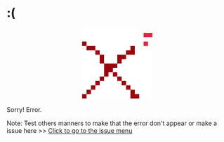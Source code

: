 # :(

<div align="center">
  <picture>
    <source media="(prefers-color-scheme: dark)" srcset="./public/icons/error.png">
    <img alt="error image" src="./public/icons/error.png">
</div>

Sorry! Error.

Note:
Test others manners to make that the error don't appear or make a issue here >> [Click to go to the issue menu](https://github.com/nico1monte/informatioa.org/issues)
